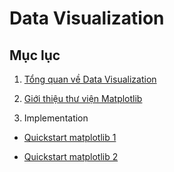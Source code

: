 # Data Visualization

## Mục lục

1. [Tổng quan về Data Visualization](https://github.com/hieptran1812/AI-for-ITPTIT/blob/master/Ti%E1%BB%81n%20x%E1%BB%AD%20l%C3%BD%20d%E1%BB%AF%20li%E1%BB%87u/Data%20Visualization/Gi%E1%BB%9Bi%20thi%E1%BB%87u.md)

2. [Giới thiệu thư viện Matplotlib](https://github.com/hieptran1812/AI-for-ITPTIT/blob/master/Ti%E1%BB%81n%20x%E1%BB%AD%20l%C3%BD%20d%E1%BB%AF%20li%E1%BB%87u/Data%20Visualization/Th%C6%B0%20vi%E1%BB%87n%20Matplotlib.md)

3. Implementation
* [Quickstart matplotlib 1](https://github.com/hieptran1812/AI-for-ITPTIT/blob/master/Ti%E1%BB%81n%20x%E1%BB%AD%20l%C3%BD%20d%E1%BB%AF%20li%E1%BB%87u/Data%20Visualization/Th%C6%B0%20vi%E1%BB%87n%20Matplotlib.md)

* [Quickstart matplotlib 2](https://github.com/hieptran1812/AI-for-ITPTIT/blob/master/Ti%E1%BB%81n%20x%E1%BB%AD%20l%C3%BD%20d%E1%BB%AF%20li%E1%BB%87u/Data%20Visualization/Quickstart%20matplotlib%202.ipynb)
